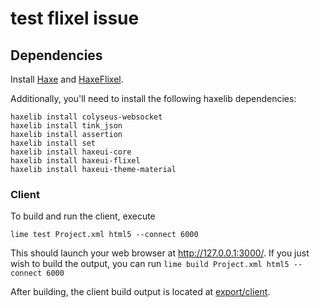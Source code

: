 # test flixel issue

## Dependencies

Install [Haxe](https://haxe.org/download/) and [HaxeFlixel](https://haxeflixel.com/documentation/getting-started/).

Additionally, you'll need to install the following haxelib dependencies:

```
haxelib install colyseus-websocket
haxelib install tink_json
haxelib install assertion
haxelib install set
haxelib install haxeui-core
haxelib install haxeui-flixel
haxelib install haxeui-theme-material
```

### Client

To build and run the client, execute

```
lime test Project.xml html5 --connect 6000
```

This should launch your web browser at http://127.0.0.1:3000/. If you just wish to build the output, you can run `lime build Project.xml html5 --connect 6000`

After building, the client build output is located at [export/client](export/client).

